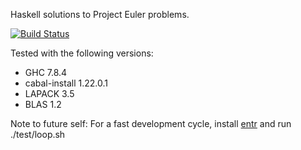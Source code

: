 Haskell solutions to Project Euler problems.

[![Build Status](https://travis-ci.org/whittle/euler.svg?branch=master)](https://travis-ci.org/whittle/euler)

Tested with the following versions:
  * GHC 7.8.4
  * cabal-install 1.22.0.1
  * LAPACK 3.5
  * BLAS 1.2

Note to future self: For a fast development cycle, install
[entr](http://entrproject.org/) and run ./test/loop.sh
